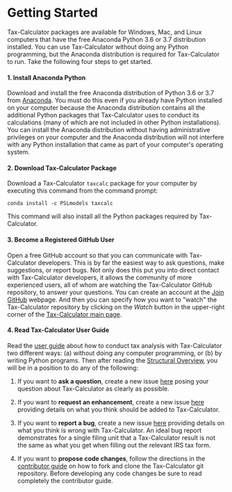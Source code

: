 Getting Started
===============

Tax-Calculator packages are available for Windows, Mac, and Linux computers that have the free Anaconda Python 3.6 or 3.7 distribution installed. You can use Tax-Calculator without doing any Python programming, but the Anaconda distribution is required for Tax-Calculator to run. Take the following four steps to get started.

#### 1\. Install Anaconda Python

Download and install the free Anaconda distribution of Python 3.6 or 3.7 from [Anaconda](https://www.anaconda.com/download/). You must do this even if you already have Python installed on your computer because the Anaconda distribution contains all the additional Python packages that Tax-Calculator uses to conduct its calculations (many of which are not included in other Python installations). You can install the Anaconda distribution without having administrative privileges on your computer and the Anaconda distribution will not interfere with any Python installation that came as part of your computer's operating system.

#### 2\. Download Tax-Calculator Package

Download a Tax-Calculator `taxcalc` package for your computer by executing this command from the command prompt:

```
conda install -c PSLmodels taxcalc
```

This command will also install all the Python packages required by Tax-Calculator.

#### 3\. Become a Registered GitHub User

Open a free GitHub account so that you can communicate with Tax-Calculator developers. This is by far the easiest way to ask questions, make suggestions, or report bugs. Not only does this put you into direct contact with Tax-Calculator developers, it allows the community of more experienced users, all of whom are watching the Tax-Calculator GitHub repository, to answer your questions. You can create an account at the [Join GitHub](https://github.com/join) webpage. And then you can specify how you want to "watch" the Tax-Calculator repository by clicking on the _Watch_ button in the upper-right corner of the [Tax-Calculator main page](https://github.com/PSLmodels/Tax-Calculator).

#### 4\. Read Tax-Calculator User Guide

Read the [user guide](uguide.html) about how to conduct tax analysis with Tax-Calculator two different ways: (a) without doing any computer programming, or (b) by writing Python programs. Then after reading the [Structural Overview](tc_overview.html), you will be in a position to do any of the following:

1.  If you want to **ask a question**, create a new issue [here](https://github.com/PSLmodels/Tax-Calculator/issues) posing your question about Tax-Calculator as clearly as possible.

2.  If you want to **request an enhancement**, create a new issue [here](https://github.com/PSLmodels/Tax-Calculator/issues) providing details on what you think should be added to Tax-Calculator.

3.  If you want to **report a bug**, create a new issue [here](https://github.com/PSLmodels/Tax-Calculator/issues) providing details on what you think is wrong with Tax-Calculator. An ideal bug report demonstrates for a single filing unit that a Tax-Calculator result is not the same as what you get when filling out the relevant IRS tax form.

4.  If you want to **propose code changes**, follow the directions in the [contributor guide](https://github.com/PSLmodels/Tax-Calculator/blob/master/CONTRIBUTING.md#tax-calculator-contributor-guide) on how to fork and clone the Tax-Calculator git repository. Before developing any code changes be sure to read completely the contributor guide.